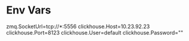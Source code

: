 # Env Vars
zmq.SocketUrl=tcp://*:5556
clickhouse.Host=10.23.92.23
clickhouse.Port=8123
clickhouse.User=default
clickhouse.Password=""
